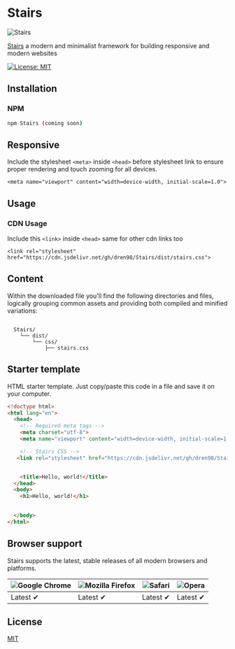 # Stairs
![Stairs](https://i.imgur.com/5jTg746.png)

[Stairs](https://stairs.codes/) a modern and minimalist framework for building responsive and modern websites

[![License: MIT](https://img.shields.io/badge/License-MIT-yellow.svg)](https://opensource.org/licenses/MIT)






## Installation

### NPM


```bash
npm Stairs (coming soon)
```

## Responsive

Include the stylesheet ```<meta>``` inside  ```<head>``` before stylesheet link to ensure proper rendering and touch zooming for all devices.

```
<meta name="viewport" content="width=device-width, initial-scale=1.0">

```

## Usage

### CDN Usage

Include this ```<link>``` inside  ```<head>``` same for other cdn links too

```
<link rel="stylesheet" href="https://cdn.jsdelivr.net/gh/dren98/Stairs/dist/stairs.css">

```

## Content
Within the downloaded file you'll find the following directories and files, logically grouping common assets and providing both compiled and minified variations:

<pre lang="text"><code>
  Stairs/
    └── dist/
        └── css/
            ├── stairs.css
</code></pre>

## Starter template

HTML starter template. Just copy/paste this code in a file and save it on your computer.

```html
<!doctype html>
<html lang="en">
  <head>
    <!-- Required meta tags -->
    <meta charset="utf-8">
    <meta name="viewport" content="width=device-width, initial-scale=1, shrink-to-fit=no">

    <!-- Stairs CSS -->
   <link rel="stylesheet" href="https://cdn.jsdelivr.net/gh/dren98/Stairs/dist/stairs.css">


    <title>Hello, world!</title>
  </head>
  <body>
    <h1>Hello, world!</h1>

    
  </body>
</html>

```

<h2>Browser support</h2>
<p>Stairs supports the latest, stable releases of all modern browsers and platforms.</p>
<table>
  <thead>
    <tr>
      <th><img src="https://camo.githubusercontent.com/26846e979600799e9f4273d38bd9e5cb7bb8d6d0/68747470733a2f2f7261772e6769746875622e636f6d2f616c7272612f62726f777365722d6c6f676f732f6d61737465722f7372632f6368726f6d652f6368726f6d655f34387834382e706e67" alt="Google Chrome"></th>
      <th><img src="https://camo.githubusercontent.com/6087557f69ec6585eb7f8d7bd7d9ecb6b7f51ba1/68747470733a2f2f7261772e6769746875622e636f6d2f616c7272612f62726f777365722d6c6f676f732f6d61737465722f7372632f66697265666f782f66697265666f785f34387834382e706e67" alt="Mozilla Firefox"></th>
      <th><img src="https://camo.githubusercontent.com/6fbaeb334b99e74ddd89190a42766ea3b4600d2c/68747470733a2f2f7261772e6769746875622e636f6d2f616c7272612f62726f777365722d6c6f676f732f6d61737465722f7372632f7361666172692f7361666172695f34387834382e706e67" alt="Safari"></th>
      <th><img src="https://camo.githubusercontent.com/96d2405a936da1fb8988db0c1d304d3db04b8a52/68747470733a2f2f7261772e6769746875622e636f6d2f616c7272612f62726f777365722d6c6f676f732f6d61737465722f7372632f6f706572612f6f706572615f34387834382e706e67" alt="Opera"></th>
    </tr>
  </thead>
  <tbody>
    <tr>
      <td>Latest ✔</td>
      <td>Latest ✔</td>
      <td>Latest ✔</td>
      <td>Latest ✔</td>
    </tr>
  </tbody>
</table>

## License
[MIT]()
